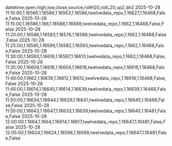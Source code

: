 datetime,open,high,low,close,source,rollH20,rollL20,up2,dn2
2025-10-28 11:10:00,1.16566,1.16586,1.16563,1.16586,twelvedata_repo,1.16627,1.16468,False,False
2025-10-28 11:15:00,1.16586,1.166,1.16586,1.16589,twelvedata_repo,1.1662,1.16468,False,False
2025-10-28 11:20:00,1.16586,1.16593,1.16576,1.16586,twelvedata_repo,1.1662,1.16468,False,False
2025-10-28 11:25:00,1.16585,1.16599,1.16582,1.16593,twelvedata_repo,1.1662,1.16468,False,False
2025-10-28 11:30:00,1.16593,1.16616,1.16587,1.16613,twelvedata_repo,1.1662,1.16468,False,False
2025-10-28 11:35:00,1.16609,1.16616,1.16604,1.16616,twelvedata_repo,1.16616,1.16468,False,False
2025-10-28 11:40:00,1.1662,1.16639,1.16612,1.16612,twelvedata_repo,1.16616,1.16468,False,False
2025-10-28 11:45:00,1.16614,1.16645,1.16614,1.16639,twelvedata_repo,1.16639,1.16468,False,False
2025-10-28 11:50:00,1.16634,1.16644,1.16629,1.16641,twelvedata_repo,1.16645,1.16468,False,False
2025-10-28 11:55:00,1.16643,1.16647,1.16633,1.16639,twelvedata_repo,1.16645,1.16481,False,False
2025-10-28 12:00:00,1.1664,1.1664,1.16614,1.16617,twelvedata_repo,1.16647,1.16481,False,False
2025-10-28 12:05:00,1.16624,1.16624,1.16596,1.16599,twelvedata_repo,1.16647,1.16481,False,False
